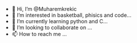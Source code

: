 - 👋 Hi, I’m @Muharemkrekic
- 👀 I’m interested in basketball, phisics and code...
- 🌱 I’m currently learning python and C...
- 💞️ I’m looking to collaborate on ...
- 📫 How to reach me ...

<!---
Muharemkrekic/Muharemkrekic is a ✨ special ✨ repository because its `README.md` (this file) appears on your GitHub profile.
You can click the Preview link to take a look at your changes.
--->
